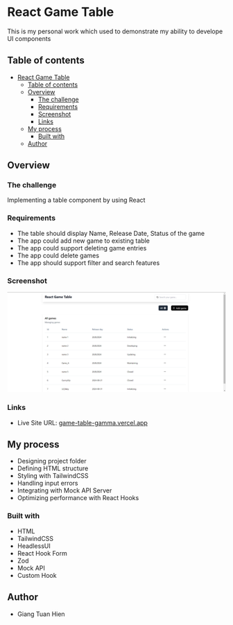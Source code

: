 # React Game Table 
This is my personal work which used to demonstrate my ability to develope UI components

## Table of contents

- [React Game Table](#react-game-table)
  - [Table of contents](#table-of-contents)
  - [Overview](#overview)
    - [The challenge](#the-challenge)
    - [Requirements](#requirements)
    - [Screenshot](#screenshot)
    - [Links](#links)
  - [My process](#my-process)
    - [Built with](#built-with)
  - [Author](#author)


## Overview

### The challenge

Implementing a table component by using React

### Requirements

- The table should display Name, Release Date, Status of the game
- The app could add new game to existing table 
- The app could support deleting game entries
- The app could delete games
- The app should support filter and search features

### Screenshot

![My work](./public/preview.png)


### Links
- Live Site URL: [game-table-gamma.vercel.app](game-table-gamma.vercel.app)

## My process
- Designing project folder
- Defining HTML structure
- Styling with TailwindCSS
- Handling input errors
- Integrating with Mock API Server
- Optimizing performance with React Hooks

### Built with

- HTML
- TailwindCSS
- HeadlessUI
- React Hook Form
- Zod
- Mock API
- Custom Hook



## Author

- Giang Tuan Hien
